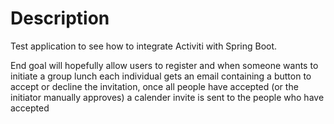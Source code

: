 # Description

Test application to see how to integrate Activiti with Spring Boot.

End goal will hopefully allow users to register and when someone wants to initiate a group lunch each individual gets an email
containing a button to accept or decline the invitation, once all people have accepted (or the initiator manually approves)
a calender invite is sent to the people who have accepted